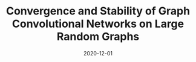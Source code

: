 ---
authors: "Nicolas Keriven, Alberto Bietti, Samuel Vaiter"
title: "Convergence and Stability of Graph Convolutional Networks on Large Random Graphs"
collection: conference
date: 2020-12-01
venue: 'NeurIPS (<span style="color:red">Spotlight</span>)'
paperurl: 'https://arxiv.org/abs/2006.01868'
---
